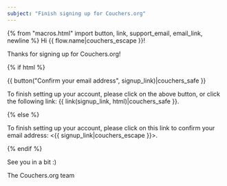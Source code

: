 ```yaml
---
subject: "Finish signing up for Couchers.org"
---
```


{% from "macros.html" import button, link, support_email, email_link, newline %}
Hi {{ flow.name|couchers_escape }}!

Thanks for signing up for Couchers.org!

{% if html %}

{{ button("Confirm your email address", signup_link)|couchers_safe }}

To finish setting up your account, please click on the above button, or click the following link: {{ link(signup_link, html)|couchers_safe }}.

{% else %}

To finish setting up your account, please click on this link to confirm your email address: <{{ signup_link|couchers_escape }}>.

{% endif %}

See you in a bit :)

The Couchers.org team

